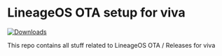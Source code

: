 # LineageOS OTA setup for viva

[![Downloads](https://img.shields.io/github/downloads/xiaomi-mt6781-devs/releases/total?style=for-the-badge)](https://github.com/xiaomi-mt6781-devs/releases/releases)

This repo contains all stuff related to LineageOS OTA / Releases for viva

